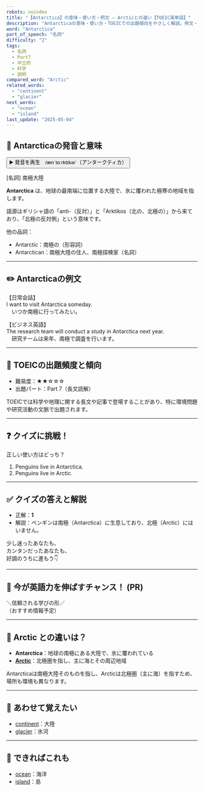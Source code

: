 ```yaml
---
robots: noindex
title: "【Antarctica】の意味・使い方・例文 ― Arcticとの違い【TOEIC英単語】"
description: "Antarcticaの意味・使い方・TOEICでの出題傾向をやさしく解説。例文・クイズ付きでArcticとの違いもわかりやすく学べます。"
word: "Antarctica"
part_of_speech: "名詞"
difficulty: "2"
tags:
  - 名詞
  - Part7
  - 中立的
  - 科学
  - 説明
compared_word: "Arctic"
related_words:
  - "continent"
  - "glacier"
next_words:
  - "ocean"
  - "island"
last_update: "2025-05-04"
---
```


## 🔰 Antarcticaの発音と意味

<button class="play-audio" onclick="playTTS('Antarctica')">
  <span class="play-audio-main">
    ▶️ 発音を再生　/ænˈtɑːrktɪkə/
  </span>
  <span class="play-audio-sub">
    （アンタークティカ）
  </span>
</button>

[名詞] 南極大陸

**Antarctica** は、地球の最南端に位置する大陸で、氷に覆われた極寒の地域を指します。

語源はギリシャ語の「anti-（反対）」と「Arktikos（北の、北極の）」から来ており、「北極の反対側」という意味です。

他の品詞：  
- Antarctic：南極の（形容詞）
- Antarctican：南極大陸の住人、南極探検家（名詞）

---

## ✏️ Antarcticaの例文

【日常会話】  
I want to visit Antarctica someday.  
　いつか南極に行ってみたい。

【ビジネス英語】  
The research team will conduct a study in Antarctica next year.  
　研究チームは来年、南極で調査を行います。

---

## 🎯 TOEICの出題頻度と傾向

- 難易度：★★☆☆☆
- 出題パート：Part 7（長文読解）

TOEICでは科学や地理に関する長文や記事で登場することがあり、特に環境問題や研究活動の文脈で出題されます。

---

## ❓ クイズに挑戦！

正しい使い方はどっち？

1. Penguins live in Antarctica.  
2. Penguins live in Arctic.

---

## ✅ クイズの答えと解説

- 正解：**1**
- 解説：ペンギンは南極（Antarctica）に生息しており、北極（Arctic）にはいません。

少し迷ったあなたも、  
カンタンだったあなたも、  
好調のうちに進もう👇️

---

## 🚀 今が英語力を伸ばすチャンス！ (PR)

<div class="info-center">
＼信頼される学びの形／<br>  
（おすすめ情報予定）
</div>

---

## 🤔  Arctic との違いは？

- **Antarctica**：地球の南極にある大陸で、氷に覆われている
- **[Arctic](/Arctic)**：北極圏を指し、主に海とその周辺地域

Antarcticaは南極大陸そのものを指し、Arcticは北極圏（主に海）を指すため、場所も環境も異なります。

---

## 🧩 あわせて覚えたい

- [continent](/word/continent/)：大陸
- [glacier](/word/glacier/)：氷河

---

## 📖 できればこれも

- [ocean](/word/ocean/)：海洋
- [island](/word/island/)：島

<!-- cvid: aid30_bid44 -->
